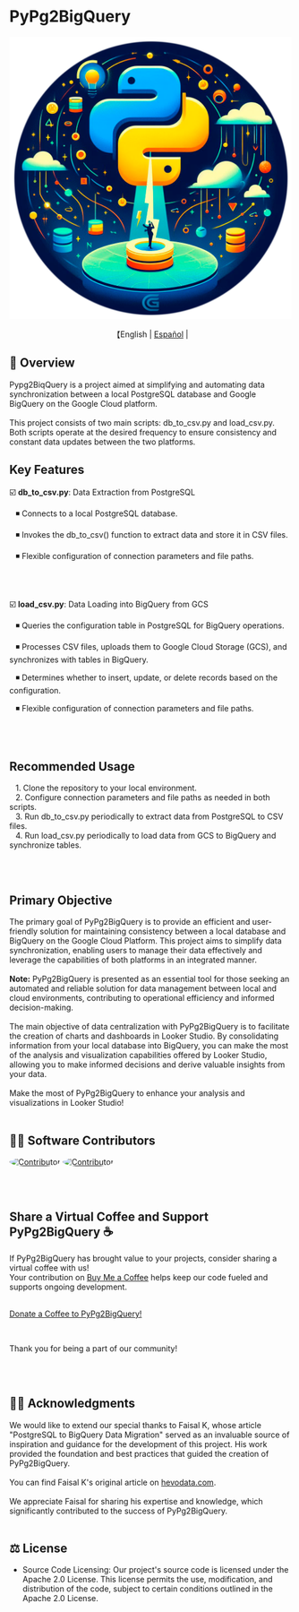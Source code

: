 # PyPg2BigQuery

<p align="center">
  <img src='\readme\pypg2biqquery_logo.png' width=550>
</p>

<p align="center">
    【English | <a href="readme/README-Spanish.md">Español</a> | 
</p>

## 📖 Overview

Pypg2BiqQuery is a project aimed at simplifying and automating data synchronization between a local PostgreSQL database and Google BigQuery on the Google Cloud platform. 
<br><br>
This project consists of two main scripts: db_to_csv.py and load_csv.py. 
Both scripts operate at the desired frequency to ensure consistency and constant data updates between the two platforms.

## Key Features


☑️ **db_to_csv.py**: Data Extraction from PostgreSQL

&ensp; ◾ Connects to a local PostgreSQL database.

&ensp; ◾ Invokes the db_to_csv() function to extract data and store it in CSV files.

&ensp; ◾ Flexible configuration of connection parameters and file paths.

<br><br>

☑️ **load_csv.py**: Data Loading into BigQuery from GCS

&ensp; ◾ Queries the configuration table in PostgreSQL for BigQuery operations.

&ensp; ◾ Processes CSV files, uploads them to Google Cloud Storage (GCS), and synchronizes with tables in BigQuery.

&ensp; ◾ Determines whether to insert, update, or delete records based on the configuration.

&ensp; ◾ Flexible configuration of connection parameters and file paths.

<br><br>

## Recommended Usage

&ensp; 1. Clone the repository to your local environment. </br>
&ensp; 2. Configure connection parameters and file paths as needed in both scripts. </br>
&ensp; 3. Run db_to_csv.py periodically to extract data from PostgreSQL to CSV files. </br>
&ensp; 4. Run load_csv.py periodically to load data from GCS to BigQuery and synchronize tables.

<br><br>

## Primary Objective

The primary goal of PyPg2BigQuery is to provide an efficient and user-friendly solution for maintaining consistency between a local database and BigQuery on the Google Cloud Platform. 
This project aims to simplify data synchronization, enabling users to manage their data effectively and leverage the capabilities of both platforms in an integrated manner.
<br><br>
**Note:** PyPg2BigQuery is presented as an essential tool for those seeking an automated and reliable solution for data management between local and cloud environments, contributing to operational efficiency and informed decision-making.
<br><br>
The main objective of data centralization with PyPg2BigQuery is to facilitate the creation of charts and dashboards in Looker Studio. By consolidating information from your local database into BigQuery, you can make the most of the analysis and visualization capabilities offered by Looker Studio, allowing you to make informed decisions and derive valuable insights from your data.
<br><br>
Make the most of PyPg2BigQuery to enhance your analysis and visualizations in Looker Studio!
<br><br>

## 👨‍💻‍ Software Contributors

<a href="https://github.com/emmanuhellt"><img src="https://avatars.githubusercontent.com/u/136921808?v=4" alt="Contributor" style="width:5%; border-radius: 50%;"/></a>
<a href="https://github.com/jculebro"><img src="https://avatars.githubusercontent.com/u/2366703?v=4" alt="Contributor" style="width:5%; border-radius: 50%;"/></a>

<br><br>

## Share a Virtual Coffee and Support PyPg2BigQuery ☕

If PyPg2BigQuery has brought value to your projects, consider sharing a virtual coffee with us! </br>
Your contribution on <a href="https://www.buymeacoffee.com/pypg2bq">Buy Me a Coffee</a> helps keep our code fueled and supports ongoing development. </br></br>

<a href="https://www.buymeacoffee.com/pypg2bq">Donate a Coffee to PyPg2BigQuery!</a>

<br>

Thank you for being a part of our community!

</br></br>

## 🤝🏻 Acknowledgments

We would like to extend our special thanks to Faisal K, whose article "PostgreSQL to BigQuery Data Migration" served as an invaluable source of inspiration and guidance for the development of this project. His work provided the foundation and best practices that guided the creation of PyPg2BigQuery.
<br><br>
You can find Faisal K's original article on <a href="https://hevodata.com/blog/postgresql-to-bigquery-data-migration/">hevodata.com</a>. 
<br><br>
We appreciate Faisal for sharing his expertise and knowledge, which significantly contributed to the success of PyPg2BigQuery.
<br><br>

## ⚖️ License

- Source Code Licensing: Our project's source code is licensed under the Apache 2.0 License. This license permits the use, modification, and distribution of the code, subject to certain conditions outlined in the Apache 2.0 License.
